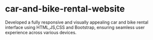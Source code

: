 # car-and-bike-rental-website
Developed a fully responsive and visually appealing car and bike rental interface using HTML,JS,CSS and Bootstrap, ensuring seamless user experience across various devices.
